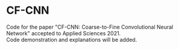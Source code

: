 # CF-CNN
Code for the paper "CF-CNN: Coarse-to-Fine Convolutional Neural Network" accepted to Applied Sciences 2021.  
Code demonstration and explanations will be added. 
